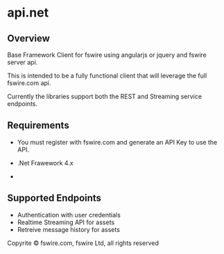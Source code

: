 api.net
==============

## Overview
Base Framework Client for fswire using angularjs or jquery and fswire server api.

This is intended to be a fully functional client that will leverage the full fswire.com api.

Currently the libraries support both the REST and Streaming service endpoints.

## Requirements

  - You must register with fswire.com and generate an API Key to use the API.

  - .Net Frawework 4.x
  - 

## Supported Endpoints

  - Authentication with user credentials
  - Realtime Streaming API for assets
  - Retreive message history for assets
  
Copyrite &copy; fswire.com, fswire Ltd, all rights reserved
